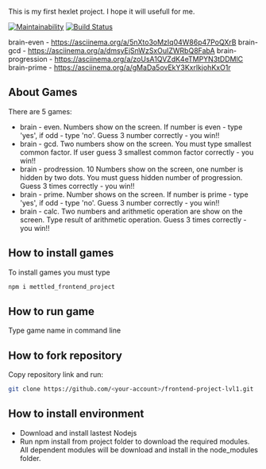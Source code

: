 This is my first hexlet project.
I hope it will usefull for me.

[![Maintainability](https://api.codeclimate.com/v1/badges/a99a88d28ad37a79dbf6/maintainability)](https://codeclimate.com/github/codeclimate/codeclimate/maintainability)
[![Build Status](https://travis-ci.org/mettled/frontend-project-lvl1.svg?branch=master)](https://travis-ci.org/mettled/frontend-project-lvl1)

brain-even - https://asciinema.org/a/5nXto3oMzIq04W86p47PoQXrB
brain-gcd - https://asciinema.org/a/dmsyEjSnWzSxOuIZWRbQ8FabA 
brain-progression - https://asciinema.org/a/zoUsA1QVZdK4eTMPYN3tDDMlC
brain-prime - https://asciinema.org/a/gMaDa5ovEkY3KxrlkjohKxO1r


## About Games

There are 5 games:
- brain - even. Numbers show on the screen. If number  is even - type 'yes', if odd - type 'no'. Guess 3 number correctly - you win!!
- brain - gcd. Two numbers show on the screen. You must type smallest common factor. If user guess 3 smallest common factor correctly - you win!!
- brain - prodression. 10 Numbers show on the screen, one number is hidden by two dots. You must guess hidden number of progression. Guess 3 times correctly - you win!!
- brain - prime. Number shows on the screen. If number is prime - type 'yes', if odd - type 'no'. Guess 3 number correctly - you win!!
- brain - calc. Two numbers and arithmetic operation are show on the screen. Type result of arithmetic operation. Guess 3 times correctly - you win!!

## How to install games

To install games you must type 
```sh
npm i mettled_frontend_project
```

## How to run game

Type game name in command line

## How to fork repository

Copy repository link and run:
```sh
git clone https://github.com/<your-account>/frontend-project-lvl1.git
```

## How to install environment

- Download and install lastest Nodejs
- Run npm install from project folder to download the required modules. 
All dependent modules will be download and install in the node_modules folder.


